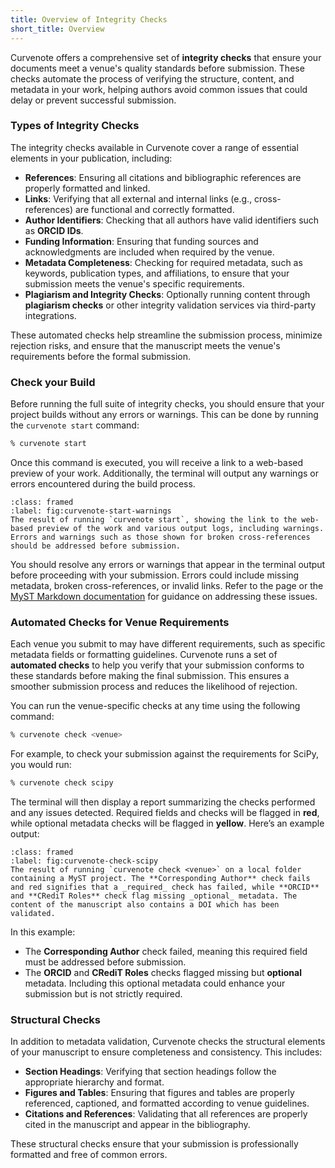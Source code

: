 ```yaml
---
title: Overview of Integrity Checks
short_title: Overview
---
```


Curvenote offers a comprehensive set of **integrity checks** that ensure your documents meet a venue's quality standards before submission. These checks automate the process of verifying the structure, content, and metadata in your work, helping authors avoid common issues that could delay or prevent successful submission.

### Types of Integrity Checks

The integrity checks available in Curvenote cover a range of essential elements in your publication, including:

- **References**: Ensuring all citations and bibliographic references are properly formatted and linked.
- **Links**: Verifying that all external and internal links (e.g., cross-references) are functional and correctly formatted.
- **Author Identifiers**: Checking that all authors have valid identifiers such as **ORCID IDs**.
- **Funding Information**: Ensuring that funding sources and acknowledgments are included when required by the venue.
- **Metadata Completeness**: Checking for required metadata, such as keywords, publication types, and affiliations, to ensure that your submission meets the venue's specific requirements.
- **Plagiarism and Integrity Checks**: Optionally running content through **plagiarism checks** or other integrity validation services via third-party integrations.

These automated checks help streamline the submission process, minimize rejection risks, and ensure that the manuscript meets the venue's requirements before the formal submission.

### Check your Build

Before running the full suite of integrity checks, you should ensure that your project builds without any errors or warnings. This can be done by running the `curvenote start` command:

```bash
% curvenote start
```

Once this command is executed, you will receive a link to a web-based preview of your work. Additionally, the terminal will output any warnings or errors encountered during the build process.

```{figure} images/curvenote-start-warnings.png
:class: framed
:label: fig:curvenote-start-warnings
The result of running `curvenote start`, showing the link to the web-based preview of the work and various output logs, including warnings. Errors and warnings such as those shown for broken cross-references should be addressed before submission.
```

You should resolve any errors or warnings that appear in the terminal output before proceeding with your submission. Errors could include missing metadata, broken cross-references, or invalid links. Refer to the [](./metadata-essentials.md) page or the [MyST Markdown documentation](https://mystmd.org) for guidance on addressing these issues.

### Automated Checks for Venue Requirements

Each venue you submit to may have different requirements, such as specific metadata fields or formatting guidelines. Curvenote runs a set of **automated checks** to help you verify that your submission conforms to these standards before making the final submission. This ensures a smoother submission process and reduces the likelihood of rejection.

You can run the venue-specific checks at any time using the following command:

```bash
% curvenote check <venue>
```

For example, to check your submission against the requirements for SciPy, you would run:

```bash
% curvenote check scipy
```

The terminal will then display a report summarizing the checks performed and any issues detected. Required fields and checks will be flagged in **red**, while optional metadata checks will be flagged in **yellow**. Here’s an example output:

```{figure} images/curvenote-check-scipy.png
:class: framed
:label: fig:curvenote-check-scipy
The result of running `curvenote check <venue>` on a local folder containing a MyST project. The **Corresponding Author** check fails and red signifies that a _required_ check has failed, while **ORCID** and **CRediT Roles** check flag missing _optional_ metadata. The content of the manuscript also contains a DOI which has been validated.
```

In this example:

- The **Corresponding Author** check failed, meaning this required field must be addressed before submission.
- The **ORCID** and **CRediT Roles** checks flagged missing but **optional** metadata. Including this optional metadata could enhance your submission but is not strictly required.

### Structural Checks

In addition to metadata validation, Curvenote checks the structural elements of your manuscript to ensure completeness and consistency. This includes:

- **Section Headings**: Verifying that section headings follow the appropriate hierarchy and format.
- **Figures and Tables**: Ensuring that figures and tables are properly referenced, captioned, and formatted according to venue guidelines.
- **Citations and References**: Validating that all references are properly cited in the manuscript and appear in the bibliography.

These structural checks ensure that your submission is professionally formatted and free of common errors.

<!--
### Third-Party Integrity and Plagiarism Checks

In addition to Curvenote's built-in structural and metadata checks, some venues may require additional **integrity checks**, such as **plagiarism detection** or content validation against specific guidelines. Curvenote integrates with third-party services to provide these checks, ensuring that your content adheres to both ethical and professional standards.

For example:

- **Plagiarism Detection**: Verifies that your manuscript does not contain content from external sources without proper attribution. We use iThenticate for this service.
- **External Content Validation**: For images, we use proofig to check your images against external databases or standards to ensure consistency and accuracy.

These third-party checks can be enabled or disabled depending on the submission guidelines for the specific venue.
-->
